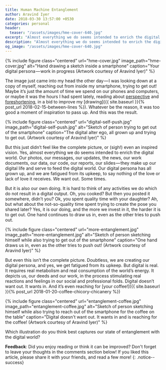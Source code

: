 ```yaml
---
title: Human Machine Entanglement
author: Aravind Iyer
date: 2018-03-30 13:57:00 +0530
categories: personal
header:
  teaser: "/assets/images/hme-cover-640.jpg"
excerpt: "Almost everything we do seems intended to enrich the digital world. Our photos, our messages, our updates, the news, our work documents, our data, our code, our reports, our slides — they make up our digital life and serve to feed the digital world. Here is some artwork which explores our relationship with the digital world."
description: "Almost everything we do seems intended to enrich the digital world. Our photos, our messages, our updates, the news, our work documents, our data, our code, our reports, our slides — they make up our digital life and serve to feed the digital world. Here is some artwork which explores our relationship with the digital world."
og_image: "/assets/images/hme-cover-640.jpg"
---
```

{% include figure class="centered" url="hme-cover.jpg" image_path="hme-cover.jpg" alt="Hand drawing a sketch inside a smartphone" caption="Your digital persona — work in progress (Artwork courtesy of Aravind Iyer)" %}

The image just came into my head the other day — I was looking down at a copy of myself, reaching out from inside my smartphone, trying to get out! Maybe it’s just the amount of time we spend on our phones and computers, or maybe it was the hours I had spent lately, reading about [perspective](https://en.wikipedia.org/wiki/Perspective_(graphical)) and [foreshortening](https://www.thoughtco.com/definition-of-foreshortening-2577559), in a bid to improve my [drawing]({{ site.baseurl }}{% post_url 2018-02-15-between-lines %}). Whatever be the reason, it was too good a moment of inspiration to pass up. And this was the result.

{% include figure class="centered" url="digital-self-push.jpg" image_path="digital-self-push.jpg" alt="Sketch of person trying to get out of the smartphone" caption="The digital alter ego, all grown up and trying to get out. (Artwork courtesy of Aravind Iyer)" %}

But this just didn’t feel like the complete picture, or (sigh!) even an inspired vision. Yes, almost everything we do seems intended to enrich the digital world. Our photos, our messages, our updates, the news, our work documents, our data, our code, our reports, our slides — they make up our digital life and serve to feed the digital world. Our digital persona has all grown up, and we are fatigued from its upkeep, to say nothing of the love or lack of love it receives. We want out. Some times.

But it is also our own doing. It is hard to think of any activities we do which do not result in a digital output. Oh, you cooked? But then you posted it somewhere, didn’t you? Ok, you spent quality time with your daughter? Ah, but what about the not-so-quality time spent trying to create the pose you shared later? Yes, it is our doing, and the more we invest in it, the harder it is to get out. One hand continues to draw us in, even as the other tries to push out.

{% include figure class="centered" url="more-entanglement.jpg" image_path="more-entanglement.jpg" alt="Sketch of person sketching himself while also trying to get out of the smartphone" caption="One hand draws us in, even as the other tries to push out! (Artwork courtesy of Aravind Iyer)" %}

But even this isn’t the complete picture. Doubtless, we are creating our digital persona, and yes, we get fatigued from its upkeep. But digital is real. It requires real metabolism and real consumption of the world’s energy. It depicts us, our deeds and our work, in the process stimulating real reactions and feelings in our social and professional folds. Digital doesn’t want out. It wants in. And it’s even reaching for [your coffee!]({{ site.baseurl }}{% post_url 2018-01-20-coffee-chicory-chicanery %})

{% include figure class="centered" url="entanglement-coffee.jpg" image_path="entanglement-coffee.jpg" alt="Sketch of person sketching himself while also trying to reach out of the smartphone for the coffee on the table" caption="Digital doesn't want out. It wants in and is reaching for the coffee! (Artwork courtesy of Aravind Iyer)" %}

Which illustration do you think best captures our state of entanglement with the digital world?

**Feedback**: Did you enjoy reading or think it can be improved? Don't forget to leave your thoughts in the comments section below! If you liked this article, please share it with your friends, and read a few more! 
{: .notice--success}
